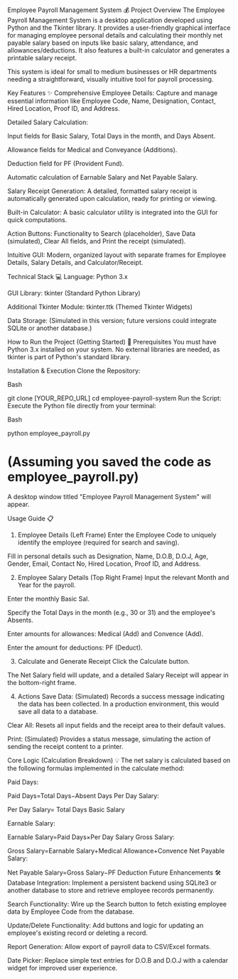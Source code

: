 Employee Payroll Management System 💰
Project Overview
The Employee Payroll Management System is a desktop application developed using Python and the Tkinter library. It provides a user-friendly graphical interface for managing employee personal details and calculating their monthly net payable salary based on inputs like basic salary, attendance, and allowances/deductions. It also features a built-in calculator and generates a printable salary receipt.

This system is ideal for small to medium businesses or HR departments needing a straightforward, visually intuitive tool for payroll processing.

Key Features ✨
Comprehensive Employee Details: Capture and manage essential information like Employee Code, Name, Designation, Contact, Hired Location, Proof ID, and Address.

Detailed Salary Calculation:

Input fields for Basic Salary, Total Days in the month, and Days Absent.

Allowance fields for Medical and Conveyance (Additions).

Deduction field for PF (Provident Fund).

Automatic calculation of Earnable Salary and Net Payable Salary.

Salary Receipt Generation: A detailed, formatted salary receipt is automatically generated upon calculation, ready for printing or viewing.

Built-in Calculator: A basic calculator utility is integrated into the GUI for quick computations.

Action Buttons: Functionality to Search (placeholder), Save Data (simulated), Clear All fields, and Print the receipt (simulated).

Intuitive GUI: Modern, organized layout with separate frames for Employee Details, Salary Details, and Calculator/Receipt.

Technical Stack 💻
Language: Python 3.x

GUI Library: tkinter (Standard Python Library)

Additional Tkinter Module: tkinter.ttk (Themed Tkinter Widgets)

Data Storage: (Simulated in this version; future versions could integrate SQLite or another database.)

How to Run the Project (Getting Started) 🚀
Prerequisites
You must have Python 3.x installed on your system. No external libraries are needed, as tkinter is part of Python's standard library.

Installation & Execution
Clone the Repository:

Bash

git clone [YOUR_REPO_URL]
cd employee-payroll-system
Run the Script:
Execute the Python file directly from your terminal:

Bash

python employee_payroll.py
# (Assuming you saved the code as employee_payroll.py)
A desktop window titled "Employee Payroll Management System" will appear.

Usage Guide 📋
1. Employee Details (Left Frame)
Enter the Employee Code to uniquely identify the employee (required for search and saving).

Fill in personal details such as Designation, Name, D.O.B, D.O.J, Age, Gender, Email, Contact No, Hired Location, Proof ID, and Address.

2. Employee Salary Details (Top Right Frame)
Input the relevant Month and Year for the payroll.

Enter the monthly Basic Sal.

Specify the Total Days in the month (e.g., 30 or 31) and the employee's Absents.

Enter amounts for allowances: Medical (Add) and Convence (Add).

Enter the amount for deductions: PF (Deduct).

3. Calculate and Generate Receipt
Click the Calculate button.

The Net Salary field will update, and a detailed Salary Receipt will appear in the bottom-right frame.

4. Actions
Save Data: (Simulated) Records a success message indicating the data has been collected. In a production environment, this would save all data to a database.

Clear All: Resets all input fields and the receipt area to their default values.

Print: (Simulated) Provides a status message, simulating the action of sending the receipt content to a printer.

Core Logic (Calculation Breakdown) 💡
The net salary is calculated based on the following formulas implemented in the calculate method:

Paid Days:

Paid Days=Total Days−Absent Days
Per Day Salary:

Per Day Salary= 
Total Days
Basic Salary
​
 
Earnable Salary:

Earnable Salary=Paid Days×Per Day Salary
Gross Salary:

Gross Salary=Earnable Salary+Medical Allowance+Convence
Net Payable Salary:

Net Payable Salary=Gross Salary−PF Deduction
Future Enhancements 🛠️
Database Integration: Implement a persistent backend using SQLite3 or another database to store and retrieve employee records permanently.

Search Functionality: Wire up the Search button to fetch existing employee data by Employee Code from the database.

Update/Delete Functionality: Add buttons and logic for updating an employee's existing record or deleting a record.

Report Generation: Allow export of payroll data to CSV/Excel formats.

Date Picker: Replace simple text entries for D.O.B and D.O.J with a calendar widget for improved user experience.

